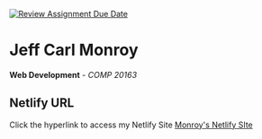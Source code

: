 [![Review Assignment Due Date](https://classroom.github.com/assets/deadline-readme-button-24ddc0f5d75046c5622901739e7c5dd533143b0c8e959d652212380cedb1ea36.svg)](https://classroom.github.com/a/nn2YhwXT)

# Jeff Carl Monroy

**Web Development** - _COMP 20163_

## Netlify URL

Click the hyperlink to access my Netlify Site [Monroy's Netlify SIte](https://jeff-monroy-first-creation.app)
